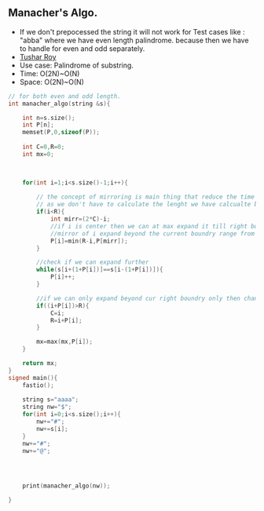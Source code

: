 ## Manacher's Algo.
* If we don't prepocessed the string it will not work for Test cases like : "abba" where we have even length palindrome.
because then we have to handle for even and odd separately.
* [Tushar Roy](https://youtu.be/V-sEwsca1ak?si=CECgKcC6uYNtJec-)
* Use case: Palindrome of substring.
* Time: O(2N)~O(N)
* Space: O(2N)~O(N)
```cpp
// for both even and odd length.
int manacher_algo(string &s){

    int n=s.size();
    int P[n];
    memset(P,0,sizeof(P));
    
    int C=0,R=0;
    int mx=0;

    

    for(int i=1;i<s.size()-1;i++){
        
        // the concept of mirroring is main thing that reduce the time complexity from O(N^2) -> O(N)
        // as we don't have to calculate the lenght we have calcualte before.
        if(i<R){
            int mirr=(2*C)-i;
            //if i is center then we can at max expand it till right boundry,it can happen that
            //mirror of i expand beyond the current boundry range from left so thats why we are checking it.
            P[i]=min(R-i,P[mirr]);
        }

        //check if we can expand further 
        while(s[i+(1+P[i])]==s[i-(1+P[i])]){
            P[i]++;
        }

        //if we can only expand beyond cur right boundry only then change it.
        if((i+P[i])>R){
            C=i;
            R=i+P[i];
        }

        mx=max(mx,P[i]);
    }

    return mx;
}
signed main(){
    fastio();
    
    string s="aaaa";
    string nw="$";
    for(int i=0;i<s.size();i++){
        nw+="#";
        nw+=s[i];
    }
    nw+="#";
    nw+="@";

    


    print(manacher_algo(nw));

}
```
